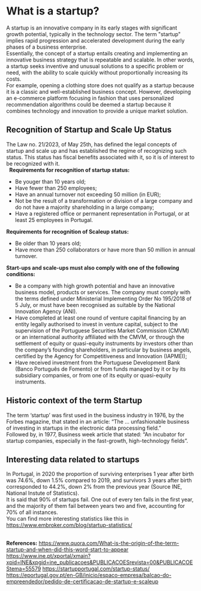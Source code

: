 # What is a startup? 
A startup is an innovative company in its early stages with significant growth potential, typically in the technology sector. The term "startup" implies rapid progression and accelerated development during the early phases of a business enterprise.   
Essentially, the concept of a startup entails creating and implementing an innovative business strategy that is repeatable and scalable. In other words, a startup seeks inventive and unusual solutions to a specific problem or need, with the ability to scale quickly without proportionally increasing its costs.   
For example, opening a clothing store does not qualify as a startup because it is a classic and well-established business concept. However, developing an e-commerce platform focusing in fashion that uses personalized recommendation algorithms could be deemed a startup because it combines technology and innovation to provide a unique market solution.  

## Recognition of Startup and Scale Up Status 
The Law no. 21/2023, of May 25th, has defined the legal concepts of startup and scale up and has established the regime of recognizing such status. This status has fiscal benefits associated with it, so it is of interest to be recognized with it.   
&nbsp; 
**Requirements for recognition of startup status:**
- Be youger than 10 years old; 
- Have fewer than 250 employees; 
- Have an annual turnover not exceeding 50 million (in EUR); 
- Not be the result of a transformation or division of a large company and do not have a majority shareholding in a large company;
- Have a registered office or permanent representation in Portugal, or at least 25 employees in Portugal.  

**Requirements for recognition of Scaleup status:**
- Be older than 10 years old;  
- Have more than 250 collaborators or have more than 50 million in annual turnover.  

**Start-ups and scale-ups must also comply with one of the following conditions:**
- Be a company with high growth potential and have an innovative business model, products or services. The company must comply with the terms defined under Ministerial Implementing Order No 195/2018 of 5 July, or must have been recognised as suitable by the National Innovation Agency (ANI). 
- Have completed at least one round of venture capital financing by an entity legally authorised to invest in venture capital, subject to the supervision of the Portuguese Securities Market Commission (CMVM) or an international authority affiliated with the CMVM, or through the settlement of equity or quasi-equity instruments by investors other than the company’s founding shareholders, in particular by business angels, certified by the Agency for Competitiveness and Innovation (IAPMEI);  
- Have received investment from the Portuguese Development Bank (Banco Português de Fomento) or from funds managed by it or by its subsidiary companies, or from one of its equity or quasi-equity instruments.  

## Historic context of the term Startup 
The term ‘startup’ was first used in the business industry in 1976, by the Forbes magazine, that stated in an article: “The ... unfashionable business of investing in startups in the electronic data processing field.”     
Followed by, in 1977, Business week article that stated: “An incubator for startup companies, especially in the fast-growth, high-technology fields”.  

## Interesting data related to startups 
In Portugal, in 2020 the proportion of surviving enterprises 1 year after birth was 74.6%, down 1.5% compared to 2019, and survivors 3 years after birth corresponded to 44.2%, down 2% from the previous year (Source INE, National Instute of Statistics).  
It is said that 90% of startups fail. One out of every ten fails in the first year, and the majority of them fail between years two and five, accounting for 70% of all instances.  
You can find more interesting statistics like this in https://www.embroker.com/blog/startup-statistics/  

&nbsp;  
**References:** 
https://www.quora.com/What-is-the-origin-of-the-term-startup-and-when-did-this-word-start-to-appear 
https://www.ine.pt/xportal/xmain?xpid=INE&xpgid=ine_publicacoes&PUBLICACOESrevista=00&PUBLICACOEStema=55579 
https://startupportugal.com/startup-status/
https://eportugal.gov.pt/en-GB/inicio/espaco-empresa/balcao-do-empreendedor/pedido-de-certificacao-de-startup-e-scaleup
